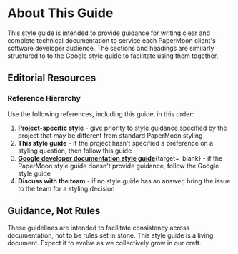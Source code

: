 # About This Guide

This style guide is intended to provide guidance for writing clear and complete technical documentation to service each PaperMoon client's software developer audience. The sections and headings are similarly structured to to the Google style guide to facilitate using them together.

<!--TODO: If you are new to PaperMoon, start with....-->

## Editorial Resources

### Reference Hierarchy

Use the following references, including this guide, in this order:

1. **Project-specific style** - give priority to style guidance specified by the project that may be different from standard PaperMoon styling
2. **This style guide** - if the project hasn't specified a preference on a styling question, then follow this guide
3. [**Google developer documentation style guide**](https://developers.google.com/style){target=\_blank} - if the PaperMoon style guide doesn't provide guidance, follow the Google style guide
4. **Discuss with the team** - if no style guide has an answer, bring the issue to the team for a styling decision

## Guidance, Not Rules

These guidelines are intended to facilitate consistency across documentation, not to be rules set in stone. This style guide is a living document. Expect it to evolve as we collectively grow in our craft.

